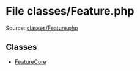File classes/Feature.php
=========

Source: [classes/Feature.php](https://github.com/PrestaShop/PrestaShop/blob/1.6.0.3/classes/Feature.php)


Classes
-------

* [FeatureCore](class.FeatureCore.md)

